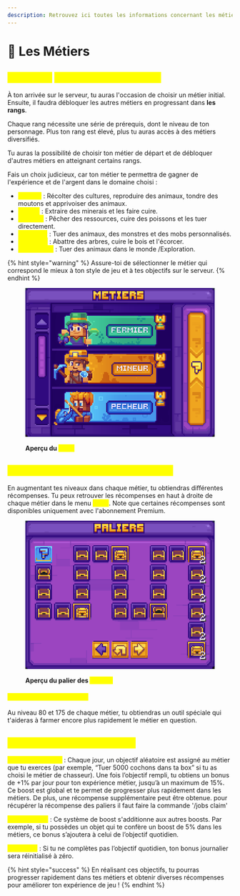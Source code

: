 ```yaml
---
description: Retrouvez ici toutes les informations concernant les métiers
---
```


# 👷 Les Métiers

## <mark style="color:yellow;">Comment</mark> <mark style="color:yellow;">**débloquer les métiers ?**</mark>

À ton arrivée sur le serveur, tu auras l'occasion de choisir un métier initial. Ensuite, il faudra débloquer les autres métiers en progressant dans **les rangs**.

Chaque rang nécessite une série de prérequis, dont le niveau de ton personnage. Plus ton rang est élevé, plus tu auras accès à des métiers diversifiés.

Tu auras la possibilité de choisir ton métier de départ et de débloquer d'autres métiers en atteignant certains rangs.

Fais un choix judicieux, car ton métier te permettra de gagner de l'expérience et de l'argent dans le domaine choisi :

* <mark style="color:yellow;">**Fermier**</mark> : Récolter des cultures, reproduire des animaux, tondre des moutons et apprivoiser des animaux.
* <mark style="color:yellow;">**Mineur**</mark> : Extraire des minerais et les faire cuire.
* <mark style="color:yellow;">**Pêcheur**</mark> : Pêcher des ressources, cuire des poissons et les tuer directement.
* <mark style="color:yellow;">**Chasseur**</mark> : Tuer des animaux, des monstres et des mobs personnalisés.
* <mark style="color:yellow;">**Bûcheron**</mark> : Abattre des arbres, cuire le bois et l'écorcer.
* <mark style="color:yellow;">**Explorateur**</mark> : Tuer des animaux dans le monde /Exploration.

{% hint style="warning" %}
Assure-toi de sélectionner le métier qui correspond le mieux à ton style de jeu et à tes objectifs sur le serveur.
{% endhint %}

<figure><img src="../.gitbook/assets/image (28).png" alt=""><figcaption><p><strong>Aperçu du </strong><mark style="color:yellow;"><strong><code>/jobs</code></strong></mark></p></figcaption></figure>

## <mark style="color:yellow;">C</mark><mark style="color:yellow;">**omment fonctionnent les métiers ?**</mark>

En augmentant tes niveaux dans chaque métier, tu obtiendras différentes récompenses. Tu peux retrouver les récompenses en haut à droite de chaque métier dans le menu <mark style="color:yellow;">**`/jobs`**</mark>. Note que certaines récompenses sont disponibles uniquement avec l'abonnement Premium.

<figure><img src="../.gitbook/assets/image (29).png" alt=""><figcaption><p><strong>Aperçu du palier des </strong><mark style="color:yellow;"><strong>métiers</strong></mark></p></figcaption></figure>

#### <mark style="color:yellow;">Outils électromagnétiques</mark>

Au niveau 80 et 175 de chaque métier, tu obtiendras un outil spéciale qui t'aideras à farmer encore plus rapidement le métier en question.

## <mark style="color:yellow;">**Système de palier journalier**</mark>

<mark style="color:yellow;">**Objectif quotidien**</mark> : Chaque jour, un objectif aléatoire est assigné au métier que tu exerces (par exemple, “Tuer 5000 cochons dans ta box” si tu as choisi le métier de chasseur). Une fois l’objectif rempli, tu obtiens un bonus de +1% par jour pour ton expérience métier, jusqu’à un maximum de 15%. Ce boost est global et te permet de progresser plus rapidement dans les métiers. De plus, une récompense supplémentaire peut être obtenue. pour récupérer la récompense des paliers il faut faire la commande '/jobs claim'

<mark style="color:yellow;">**Compatibilité**</mark> : Ce système de boost s'additionne aux autres boosts. Par exemple, si tu possèdes un objet qui te confère un boost de 5% dans les métiers, ce bonus s’ajoutera à celui de l’objectif quotidien.

<mark style="color:yellow;">**Important**</mark> : Si tu ne complètes pas l’objectif quotidien, ton bonus journalier sera réinitialisé à zéro.

{% hint style="success" %}
En réalisant ces objectifs, tu pourras progresser rapidement dans tes métiers et obtenir diverses récompenses pour améliorer ton expérience de jeu !
{% endhint %}

